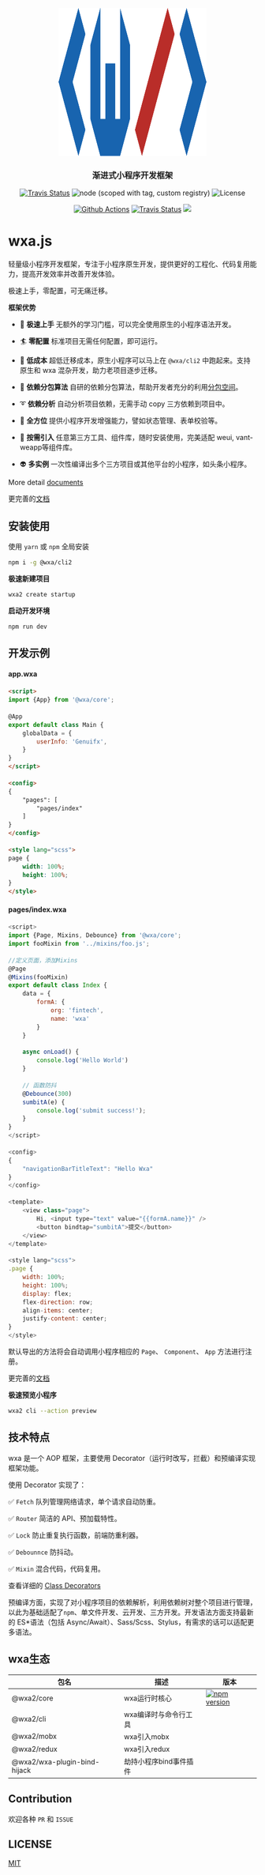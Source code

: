 <p align="center">
    <a href="https://webankfintech.github.io/wxa/">
        <img src="./docs/.vuepress/public/wxajs-color.svg" width="300" height="300" />
    </a>
</p>
<h3 align="center">
    渐进式小程序开发框架
</h3>
<p align="center">
    <a href="https://www.npmjs.com/package/@wxa/cli2"><img alt="Travis Status" src="https://img.shields.io/npm/v/@wxa/cli2.svg?label=NPM&color=brightGreen&style=flat-square&logo=npm"></a>
    <img alt="node (scoped with tag, custom registry)" src="https://img.shields.io/badge/Node-%3E%3D%208.15.0-brightgreen.svg?maxAge=2592000&style=flat-square&logo=node" />
    <img alt="License" src="https://img.shields.io/npm/l/@wxa/core.svg?color=brightGreen&style=flat-square&label=License" />
</p>
<p align="center">
    <a href="https://github.com/WeBankFinTech/wxa/actions"><img alt="Github Actions" src="https://github.com/WeBankFinTech/wxa/workflows/Jest%20&%20Codecov/badge.svg?branch=master&style=flat-square"></a>
    <a href="https://dev.azure.com/genuifx/wxa/_build?definitionId=1"><img alt="Travis Status" src="https://dev.azure.com/genuifx/wxa/_apis/build/status/wxajs.wxa?branchName=master"></a>
    <a href="https://codecov.io/gh/WeBankFinTech/wxa">
        <img src="https://codecov.io/gh/WeBankFinTech/wxa/branch/master/graph/badge.svg" />
    </a>
</p>

# wxa.js

轻量级小程序开发框架，专注于小程序原生开发，提供更好的工程化、代码复用能力，提高开发效率并改善开发体验。

极速上手，零配置，可无痛迁移。


**框架优势**

- 🖖 **极速上手** 无额外的学习门槛，可以完全使用原生的小程序语法开发。

- :surfer: **零配置** 标准项目无需任何配置，即可运行。

- :light_rail: **低成本** 超低迁移成本，原生小程序可以马上在 `@wxa/cli2` 中跑起来。支持原生和 wxa 混杂开发，助力老项目逐步迁移。

- :rocket: **依赖分包算法** 自研的依赖分包算法，帮助开发者充分的利用[分包空间](https://developers.weixin.qq.com/miniprogram/dev/framework/subpackages/basic.html)。

- :curly_loop: **依赖分析** 自动分析项目依赖，无需手动 copy 三方依赖到项目中。

- :penguin: **全方位** 提供小程序开发增强能力，譬如状态管理、表单校验等。

- 🤖 **按需引入** 任意第三方工具、组件库，随时安装使用，完美适配 weui, vant-weapp等组件库。

- :alien: **多实例** 一次性编译出多个三方项目或其他平台的小程序，如头条小程序。

More detail [documents](https://wxajs.gitee.io/wxa/)

更完善的[文档](https://wxajs.gitee.io/wxa/)


## 安装使用

使用 `yarn` 或 `npm` 全局安装

```bash
npm i -g @wxa/cli2
```

**极速新建项目**

```bash
wxa2 create startup
```

**启动开发环境**

```bash
npm run dev
```

## 开发示例

#### app.wxa

```html
<script>
import {App} from '@wxa/core';

@App
export default class Main {
    globalData = {
        userInfo: 'Genuifx',
    }
}
</script>

<config>
{
    "pages": [
        "pages/index"
    ]
}
</config>

<style lang="scss">
page {
    width: 100%;
    height: 100%;
}
</style>

```

#### pages/index.wxa

```javascript
<script>
import {Page, Mixins, Debounce} from '@wxa/core';
import fooMixin from '../mixins/foo.js';

//定义页面，添加Mixins
@Page
@Mixins(fooMixin)
export default class Index {
    data = {
        formA: {
            org: 'fintech',
            name: 'wxa'
        }
    }

    async onLoad() {
        console.log('Hello World')    
    }

    // 函数防抖
    @Debounce(300)
    sumbitA(e) {
        console.log('submit success!');
    }
}
</script>

<config>
{
    "navigationBarTitleText": "Hello Wxa"
}
</config>

<template>
    <view class="page">
        Hi, <input type="text" value="{{formA.name}}" />
        <button bindtap="sumbitA">提交</button>
    </view>
</template>

<style lang="scss">
.page {
    width: 100%;
    height: 100%;
    display: flex;
    flex-direction: row;
    align-items: center;
    justify-content: center;
}
</style>
```

默认导出的方法将会自动调用小程序相应的 `Page`、 `Component`、 `App` 方法进行注册。

更完善的[文档](https://wxajs.gitee.io/wxa/)

**极速预览小程序**

```bash
wxa2 cli --action preview
```


## 技术特点

wxa 是一个 AOP 框架，主要使用 Decorator（运行时改写，拦截）和预编译实现框架功能。

使用 Decorator 实现了：

:white_check_mark: `Fetch` 队列管理网络请求，单个请求自动防重。

:white_check_mark: `Router` 简洁的 API、预加载特性。

:white_check_mark: `Lock` 防止重复执行函数，前端防重利器。

:white_check_mark: `Debounnce` 防抖动。

:white_check_mark: `Mixin` 混合代码，代码复用。

查看详细的 [Class Decorators](https://wxajs.gitee.io/wxa/core/API.html#decorators-%E7%B1%BB%E8%A3%85%E9%A5%B0%E5%99%A8)

预编译方面，实现了对小程序项目的依赖解析，利用依赖树对整个项目进行管理，以此为基础适配了`npm`、单文件开发、云开发、三方开发。开发语法方面支持最新的 ES\*语法（包括 Async/Await）、Sass/Scss、Stylus，有需求的话可以适配更多语法。


## wxa生态

|包名|描述|版本
|-----|----|----|
|@wxa2/core|wxa运行时核心|[![npm version](https://badge.fury.io/js/%40mpxjs%2Fcore.svg)](https://badge.fury.io/js/%40mpxjs%2Fcore)
|@wxa2/cli|wxa编译时与命令行工具|
|@wxa2/mobx|wxa引入mobx|
|@wxa2/redux|wxa引入redux|
|@wxa2/wxa-plugin-bind-hijack|劫持小程序bind事件插件|




## Contribution

欢迎各种 `PR` 和 `ISSUE`

## LICENSE

[MIT](./LICENSE)

